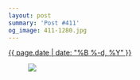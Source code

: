 ```yaml
---
layout: post
summary: 'Post #411'
og_image: 411-1280.jpg
---
```


<p>
 <time>
  <a href="/411">
   {{ page.date | date: "%B %-d, %Y" }}
  </a>
 </time>
 <a href="/411">
  <figure data-taken="6/2/2015">
   <img sizes="(min-width: 700px) 50vw, calc(100vw - 2rem)" src="{{ site.assets_url }}/411-640.jpg" srcset="{{ site.assets_url }}/411-1280.jpg 1280w, {{ site.assets_url }}/411-960.jpg 960w, {{ site.assets_url }}/411-640.jpg 640w, {{ site.assets_url }}/411-320.jpg 320w"/>
  </figure>
 </a>
</p>
